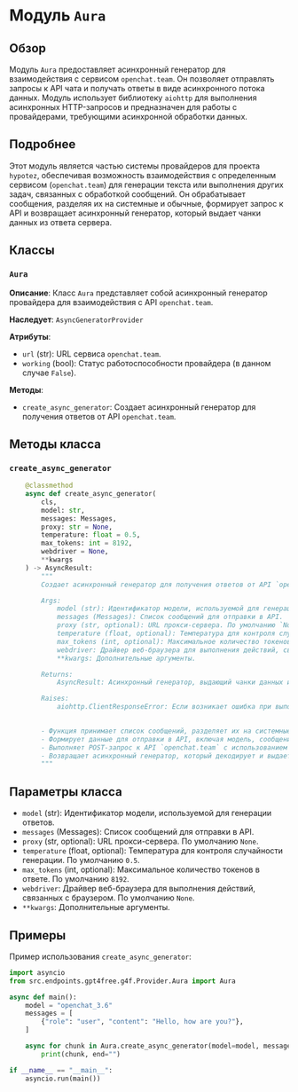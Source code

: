 # Модуль `Aura`

## Обзор

Модуль `Aura` предоставляет асинхронный генератор для взаимодействия с сервисом `openchat.team`. Он позволяет отправлять запросы к API чата и получать ответы в виде асинхронного потока данных. Модуль использует библиотеку `aiohttp` для выполнения асинхронных HTTP-запросов и предназначен для работы с провайдерами, требующими асинхронной обработки данных.

## Подробнее

Этот модуль является частью системы провайдеров для проекта `hypotez`, обеспечивая возможность взаимодействия с определенным сервисом (`openchat.team`) для генерации текста или выполнения других задач, связанных с обработкой сообщений. Он обрабатывает сообщения, разделяя их на системные и обычные, формирует запрос к API и возвращает асинхронный генератор, который выдает чанки данных из ответа сервера.

## Классы

### `Aura`

**Описание**: Класс `Aura` представляет собой асинхронный генератор провайдера для взаимодействия с API `openchat.team`.

**Наследует**: `AsyncGeneratorProvider`

**Атрибуты**:
- `url` (str): URL сервиса `openchat.team`.
- `working` (bool): Статус работоспособности провайдера (в данном случае `False`).

**Методы**:
- `create_async_generator`: Создает асинхронный генератор для получения ответов от API `openchat.team`.

## Методы класса

### `create_async_generator`

```python
    @classmethod
    async def create_async_generator(
        cls,
        model: str,
        messages: Messages,
        proxy: str = None,
        temperature: float = 0.5,
        max_tokens: int = 8192,
        webdriver = None,
        **kwargs
    ) -> AsyncResult:
        """
        Создает асинхронный генератор для получения ответов от API `openchat.team`.

        Args:
            model (str): Идентификатор модели, используемой для генерации ответов.
            messages (Messages): Список сообщений для отправки в API.
            proxy (str, optional): URL прокси-сервера. По умолчанию `None`.
            temperature (float, optional): Температура для контроля случайности генерации. По умолчанию `0.5`.
            max_tokens (int, optional): Максимальное количество токенов в ответе. По умолчанию `8192`.
            webdriver: Драйвер веб-браузера для выполнения действий, связанных с браузером. По умолчанию `None`.
            **kwargs: Дополнительные аргументы.

        Returns:
            AsyncResult: Асинхронный генератор, выдающий чанки данных из ответа сервера.

        Raises:
            aiohttp.ClientResponseError: Если возникает ошибка при выполнении HTTP-запроса.

        
        - Функция принимает список сообщений, разделяет их на системные и обычные.
        - Формирует данные для отправки в API, включая модель, сообщения, ключ, системные сообщения и температуру.
        - Выполняет POST-запрос к API `openchat.team` с использованием `aiohttp.ClientSession`.
        - Возвращает асинхронный генератор, который декодирует и выдает чанки данных из ответа сервера.
        """
```

## Параметры класса

- `model` (str): Идентификатор модели, используемой для генерации ответов.
- `messages` (Messages): Список сообщений для отправки в API.
- `proxy` (str, optional): URL прокси-сервера. По умолчанию `None`.
- `temperature` (float, optional): Температура для контроля случайности генерации. По умолчанию `0.5`.
- `max_tokens` (int, optional): Максимальное количество токенов в ответе. По умолчанию `8192`.
- `webdriver`: Драйвер веб-браузера для выполнения действий, связанных с браузером. По умолчанию `None`.
- `**kwargs`: Дополнительные аргументы.

## Примеры

Пример использования `create_async_generator`:

```python
import asyncio
from src.endpoints.gpt4free.g4f.Provider.Aura import Aura

async def main():
    model = "openchat_3.6"
    messages = [
        {"role": "user", "content": "Hello, how are you?"},
    ]

    async for chunk in Aura.create_async_generator(model=model, messages=messages):
        print(chunk, end="")

if __name__ == "__main__":
    asyncio.run(main())